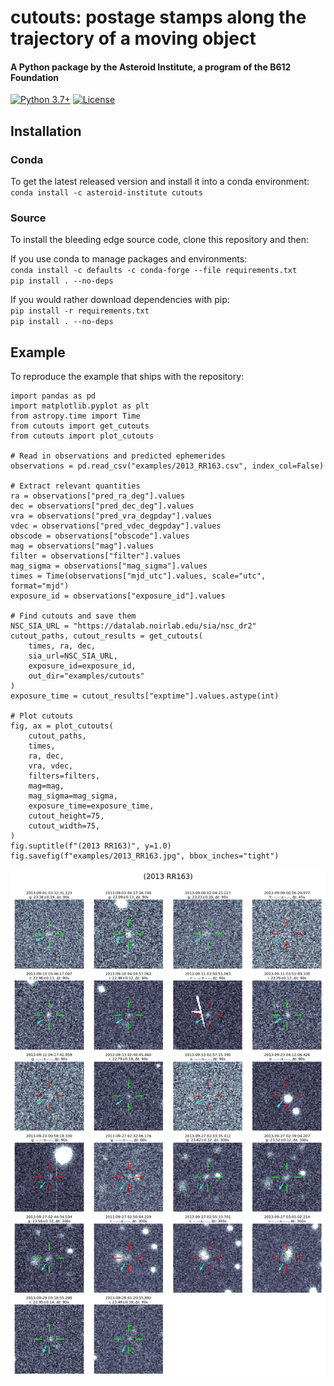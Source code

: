 # cutouts: postage stamps along the trajectory of a moving object 
#### A Python package by the Asteroid Institute, a program of the B612 Foundation 
[![Python 3.7+](https://img.shields.io/badge/Python-3.7%2B-blue)](https://img.shields.io/badge/Python-3.7%2B-blue)
[![License](https://img.shields.io/badge/License-BSD%203--Clause-blue.svg)](https://opensource.org/licenses/BSD-3-Clause)  

## Installation 

### Conda

To get the latest released version and install it into a conda environment:  
`conda install -c asteroid-institute cutouts`  

### Source

To install the bleeding edge source code, clone this repository and then:  

If you use conda to manage packages and environments:  
`conda install -c defaults -c conda-forge --file requirements.txt`  
`pip install . --no-deps`  

If you would rather download dependencies with pip:  
`pip install -r requirements.txt`  
`pip install . --no-deps`  

## Example 
To reproduce the example that ships with the repository:
```
import pandas as pd
import matplotlib.pyplot as plt
from astropy.time import Time
from cutouts import get_cutouts
from cutouts import plot_cutouts

# Read in observations and predicted ephemerides
observations = pd.read_csv("examples/2013_RR163.csv", index_col=False)

# Extract relevant quantities
ra = observations["pred_ra_deg"].values
dec = observations["pred_dec_deg"].values
vra = observations["pred_vra_degpday"].values
vdec = observations["pred_vdec_degpday"].values
obscode = observations["obscode"].values
mag = observations["mag"].values
filter = observations["filter"].values 
mag_sigma = observations["mag_sigma"].values
times = Time(observations["mjd_utc"].values, scale="utc", format="mjd")
exposure_id = observations["exposure_id"].values

# Find cutouts and save them
NSC_SIA_URL = "https://datalab.noirlab.edu/sia/nsc_dr2"
cutout_paths, cutout_results = get_cutouts(
    times, ra, dec, 
    sia_url=NSC_SIA_URL, 
    exposure_id=exposure_id, 
    out_dir="examples/cutouts"
)
exposure_time = cutout_results["exptime"].values.astype(int)

# Plot cutouts
fig, ax = plot_cutouts(
    cutout_paths, 
    times, 
    ra, dec, 
    vra, vdec, 
    filters=filters,
    mag=mag, 
    mag_sigma=mag_sigma, 
    exposure_time=exposure_time,
    cutout_height=75, 
    cutout_width=75,
)
fig.suptitle(f"(2013 RR163)", y=1.0)
fig.savefig(f"examples/2013_RR163.jpg", bbox_inches="tight")
```
![2013 RR163) Cutouts Example](examples/2013_RR163.jpg "(2013 RR163) Cutouts Example")

